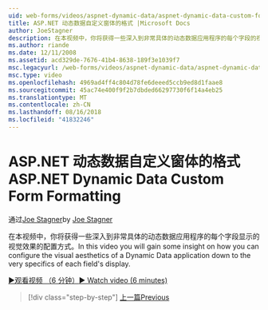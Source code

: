 ```yaml
---
uid: web-forms/videos/aspnet-dynamic-data/aspnet-dynamic-data-custom-form-formatting
title: ASP.NET 动态数据自定义窗体的格式 |Microsoft Docs
author: JoeStagner
description: 在本视频中，你将获得一些深入到非常具体的动态数据应用程序的每个字段的视觉效果的配置方式...
ms.author: riande
ms.date: 12/11/2008
ms.assetid: acd329de-7676-41b4-8638-189f3e1039f7
msc.legacyurl: /web-forms/videos/aspnet-dynamic-data/aspnet-dynamic-data-custom-form-formatting
msc.type: video
ms.openlocfilehash: 4969ad4ff4c804d78fe6deeed5ccb9ed8d1faae8
ms.sourcegitcommit: 45ac74e400f9f2b7dbded66297730f6f14a4eb25
ms.translationtype: MT
ms.contentlocale: zh-CN
ms.lasthandoff: 08/16/2018
ms.locfileid: "41832246"
---
```

<a name="aspnet-dynamic-data-custom-form-formatting"></a><span data-ttu-id="4299d-103">ASP.NET 动态数据自定义窗体的格式</span><span class="sxs-lookup"><span data-stu-id="4299d-103">ASP.NET Dynamic Data Custom Form Formatting</span></span>
====================
<span data-ttu-id="4299d-104">通过[Joe Stagner](https://github.com/JoeStagner)</span><span class="sxs-lookup"><span data-stu-id="4299d-104">by [Joe Stagner](https://github.com/JoeStagner)</span></span>

<span data-ttu-id="4299d-105">在本视频中，你将获得一些深入到非常具体的动态数据应用程序的每个字段显示的视觉效果的配置方式。</span><span class="sxs-lookup"><span data-stu-id="4299d-105">In this video you will gain some insight on how you can configure the visual aesthetics of a Dynamic Data application down to the very specifics of each field's display.</span></span>

[<span data-ttu-id="4299d-106">&#9654;观看视频 （6 分钟）</span><span class="sxs-lookup"><span data-stu-id="4299d-106">&#9654; Watch video (6 minutes)</span></span>](https://channel9.msdn.com/Blogs/ASP-NET-Site-Videos/aspnet-dynamic-data-custom-form-formatting)

> [!div class="step-by-step"]
> [<span data-ttu-id="4299d-107">上一篇</span><span class="sxs-lookup"><span data-stu-id="4299d-107">Previous</span></span>](how-to-create-table-specific-custom-forms-in-an-aspnet-dynamic-data-application.md)
